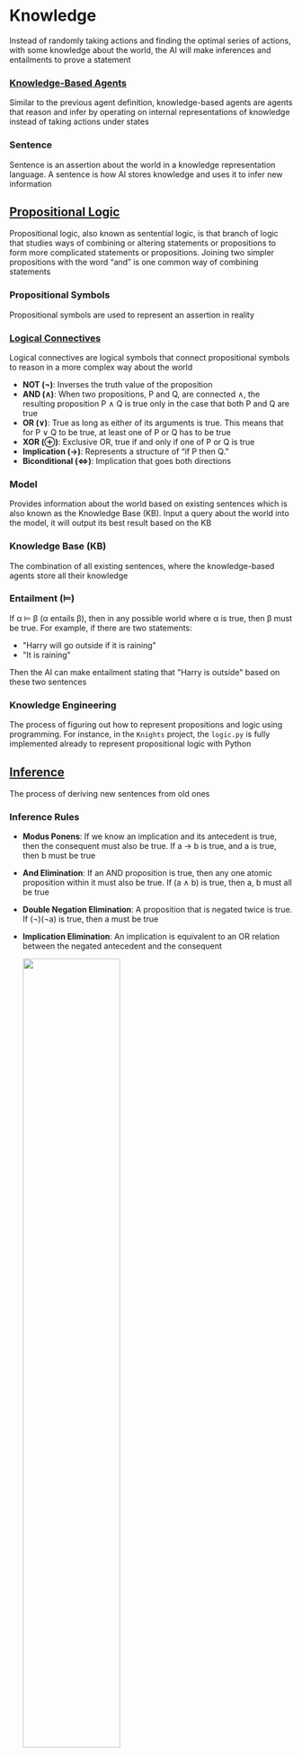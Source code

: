 # Knowledge

Instead of randomly taking actions and finding the optimal series of actions, with some knowledge about the world, the AI will make inferences and entailments to prove a statement

### [Knowledge-Based Agents](https://www.geeksforgeeks.org/knowledge-based-agents-in-ai/)

Similar to the previous agent definition, knowledge-based agents are agents that reason and infer by operating on internal representations of knowledge instead of taking actions under states

### Sentence

Sentence is an assertion about the world in a knowledge representation language. A sentence is how AI stores knowledge and uses it to infer new information

## [Propositional Logic](https://iep.utm.edu/prop-log/#:~:text=Propositional%20logic%2C%20also%20known%20as%20sentential%20logic%2C%20is%20that%20branch,common%20way%20of%20combining%20statements.)

Propositional logic, also known as sentential logic, is that branch of logic that studies ways of combining or altering statements or propositions to form more complicated statements or propositions. Joining two simpler propositions with the word “and” is one common way of combining statements

### Propositional Symbols

Propositional symbols are used to represent an assertion in reality

### [Logical Connectives](https://en.wikipedia.org/wiki/Logical_connective)

Logical connectives are logical symbols that connect propositional symbols to reason in a more complex way about the world

- **NOT (¬)**: Inverses the truth value of the proposition
- **AND (∧)**: When two propositions, P and Q, are connected ∧, the resulting proposition P ∧ Q is true only in the case that both P and Q are true
- **OR (∨)**: True as long as either of its arguments is true. This means that for P ∨ Q to be true, at least one of P or Q has to be true
- **XOR (⊕)**: Exclusive OR, true if and only if one of P or Q is true
- **Implication (→)**: Represents a structure of “if P then Q.”
- **Biconditional (⇔)**: Implication that goes both directions

### Model

Provides information about the world based on existing sentences which is also known as the Knowledge Base (KB). Input a query about the world into the model, it will output its best result based on the KB

### Knowledge Base (KB)

The combination of all existing sentences, where the knowledge-based agents store all their knowledge

### Entailment (⊨)

If α ⊨ β (α entails β), then in any possible world where α is true, then β must be true. For example, if there are two statements:

- "Harry will go outside if it is raining"
- "It is raining"

Then the AI can make entailment stating that "Harry is outside" based on these two sentences

### Knowledge Engineering

The process of figuring out how to represent propositions and logic using programming. For instance, in the `Knights` project, the `logic.py` is fully implemented already to represent propositional logic with Python

## [Inference](https://en.wikipedia.org/wiki/Inference)

The process of deriving new sentences from old ones

### Inference Rules

- **Modus Ponens**: If we know an implication and its antecedent is true, then the consequent must also be true. If a → b is true, and a is true, then b must be true
- **And Elimination**: If an AND proposition is true, then any one atomic proposition within it must also be true. If (a ∧ b) is true, then a, b must all be true
- **Double Negation Elimination**: A proposition that is negated twice is true. If (¬)(¬a) is true, then a must be true
- **Implication Elimination**: An implication is equivalent to an OR relation between the negated antecedent and the consequent

    <img src="https://user-images.githubusercontent.com/99038613/176773992-c88872d1-9a8b-497c-af92-8019c929ba0a.jpg" width="60%" height="60%">

- **Biconditional Elimination**:A biconditional proposition is equivalent to an implication and its inverse with an And connective

    <img src="https://user-images.githubusercontent.com/99038613/176774268-caea480b-47b2-4eb0-9b10-1307353de97b.jpg" width="60%" height="60%">

- **De Morgan's Law**: Turning AND connective to OR or vice versa

    <img src="https://user-images.githubusercontent.com/99038613/176774450-ccc7b58c-c6b3-47f4-960b-364a64146dfe.jpg" width="60%" height="60%">

    <img src="https://user-images.githubusercontent.com/99038613/176774456-b2f0f3b9-0f62-4efe-ba3f-ebe4dff0ed31.jpg" width="60%" height="60%">

- **Distributive Property**: AND and OR can be distributed just like multiplication. If a ∨ (b ∧ c) is true, then (a ∨ b) ∧ (a ∨ c) must be true

### Knowledge and Search

Inference can be viewed as a search problem. The initial state is the starting KB, the actions are inference rules and inferencing, and the goal is a statement we are trying to prove

### Resolution

A power inference rule that states that if one of two atomic propositions in an OR proposition is false, the other has to be true

- **Complimentary Literals**: Two of the same atomic propositions where one is negated and the other is not, such as P and ¬P
- **Clause**: A disjunction of literals (a propositional symbol or a negation of a propositional symbol, such as P, ¬P)
- **Disjunction**: Consists of propositions that are connected with an Or logical connective (P ∨ Q ∨ R)
- **Conjunction**: Consists of propositions that are connected with an And logical connective (P ∧ Q ∧ R)
- **Conjunctive Normal Form (CNF)**: A conjunction of clauses
- **Empty Clause**: Resolving complimentary literals will result in the empty clause which is always of value false

## [First Order Logic](https://www.javatpoint.com/first-order-logic-in-artificial-intelligence)

First-order logic is another type of logic that allows us to express more complex ideas more succinctly than propositional logic. First-order logic uses two types of symbols: Constant Symbols and Predicate Symbols. Constant symbols represent objects, while predicate symbols are like relations or functions that take an argument and return a true or false value

For example, we return to the logic puzzle with different people and house assignments at Hogwarts. The constant symbols are people or houses, like Minerva, Pomona, Gryffindor, Hufflepuff, etc. The predicate symbols are properties that hold some constant symbols. For example, we can express the idea that Minerva is a person using the sentence Person(Minerva). Similarly, we can express the idea that Gryffindor is a house using the sentence House(Gryffindor). All the logical connectives work in first-order logic the same way as before. For example, ¬House(Minerva) expresses the idea that Minerva is not a house. A predicate symbol can also take two or more arguments and express a relation between them. For example, BelongsTo expresses a relation between two arguments, the person and the house to which the person belongs. Thus, the idea that Minerva belongs to Gryffindor can be expressed as BelongsTo(Minerva, Gryffindor). First-order logic allows having one symbol for each person and one symbol for each house. This is more succinct than propositional logic, where each person—house assignment would require a different symbol

### Universal Quantification

Quantification is a tool that can be used in first-order logic to represent sentences without using a specific constant symbol. Universal quantification uses the symbol ∀ to express “for all.” So, for example, the sentence ∀x. BelongsTo(x, Gryffindor) → ¬BelongsTo(x, Hufflepuff) expresses the idea that it is true for every symbol that if this symbol belongs to Gryffindor, it does not belong to Hufflepuff.

### Existential Quantification

Existential quantification is an idea parallel to universal quantification. However, while universal quantification was used to create sentences that are true for all x, existential quantification is used to create sentences that are true for at least one x. It is expressed using the symbol ∃. For example, the sentence ∃x. House(x) ∧ BelongsTo(Minerva, x) means that there is at least one symbol that is both a house and that Minerva belongs to it. In other words, this expresses the idea that Minerva belongs to a house.

Existential and universal quantification can be used in the same sentence. For example, the sentence ∀x. Person(x) → (∃y. House(y) ∧ BelongsTo(x, y)) expresses the idea that if x is a person, then there is at least one house, y, to which this person belongs. In other words, this sentence means that every person belongs to a house.

There are other types of logic as well, and the commonality between them is that they all exist in pursuit of representing information. These are the systems we use to represent knowledge in our AI
